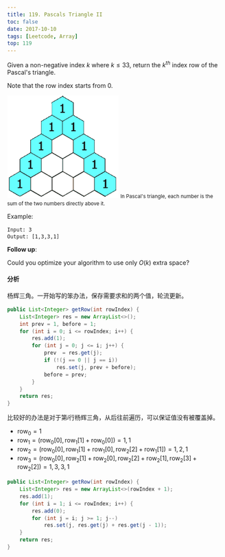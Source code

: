 ```yaml
---
title: 119. Pascals Triangle II
toc: false
date: 2017-10-10
tags: [Leetcode, Array]
top: 119
---
```


Given a non-negative index $k$ where $k \le 33$, return the $k^{th}$ index row of the Pascal's triangle.

Note that the row index starts from 0.

![Pascal Triangle](figures/PascalTriangleAnimated.gif)
<small>In Pascal's triangle, each number is the sum of the two numbers directly above it.</small>

Example:

```
Input: 3
Output: [1,3,3,1]
```

**Follow up**:

Could you optimize your algorithm to use only $O(k)$ extra space?


#### 分析

杨辉三角。一开始写的笨办法，保存需要求和的两个值，轮流更新。


```Java
public List<Integer> getRow(int rowIndex) {
    List<Integer> res = new ArrayList<>();
    int prev = 1, before = 1;
    for (int i = 0; i <= rowIndex; i++) {
        res.add(1);
        for (int j = 0; j <= i; j++) {
            prev  = res.get(j);
            if (!(j == 0 || j == i))
                res.set(j, prev + before);
            before = prev;
        }
    }
    return res;
}
```


比较好的办法是对于第$i$行杨辉三角，从后往前遍历，可以保证值没有被覆盖掉。

* $\text{row}_0 = 1$
* $\text{row}_1 = (\text{row}_0[0], \text{row}_1[1] + \text{row}_0[0]) = 1, 1$
* $\text{row}_2 = (\text{row}_0[0], \text{row}_1[1] + \text{row}_1[0], \text{row}_2[2] + \text{row}_1[1]) = 1, 2, 1$
* $\text{row}_3 = (\text{row}_0[0], \text{row}_2[1] + \text{row}_2[0], \text{row}_2[2] + \text{row}_2[1], \text{row}_2[3] + \text{row}_2[2]) = 1, 3, 3, 1$


```Java
public List<Integer> getRow(int rowIndex) {
    List<Integer> res = new ArrayList<>(rowIndex + 1);
    res.add(1);
    for (int i = 1; i <= rowIndex; i++) {
        res.add(0); 
        for (int j = i; j >= 1; j--)
            res.set(j, res.get(j) + res.get(j - 1));
    }
    return res;
}
```